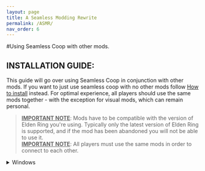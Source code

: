 ```yaml
---
layout: page
title: A Seamless Modding Rewrite
permalink: /ASMR/
nav_order: 6
---
```


#Using Seamless Coop with other mods.

## INSTALLATION GUIDE:  
This guide will go over using Seamless Coop in conjunction with other mods. If you want to just use seamless coop with no other mods follow [How to install](https://ersc-docs.github.io/how-to-install-and-update/) instead.
For optimal experience, all players should use the same mods together - with the exception for visual mods, which can remain personal.

> <u><b>IMPORTANT NOTE</b></u>: Mods have to be compatible with the version of Elden Ring you're using. Typically only the latest version of Elden Ring is supported, and if the mod has been abandoned you will not be able to use it.  
> <u><b>IMPORTANT NOTE</b></u>: All players must use the same mods in order to connect to each other.

<details markdown="block">
  <summary>Windows</summary>

  > <b><u>NOTE</u></b>: This guide was written with file extensions **ENABLED**. If some file names do not match what you're seeing, please turn this setting on in File Explorer:  
  <a href="https://i.imgur.com/sBU3kWt.png"><img src="https://i.imgur.com/sBU3kWt.png" width="600"></a>


  
  <details markdown="block">
      <summary>Mod Engine 2 only</summary>
      
      > A guide on how to setup ModEngine 2 with Seamless Coop

      > **Required**
      >
      > You MUST launch Seamless Coop with either the launcher or ModEngine2. DLL injectors like Elden Mod Loader and Lazy Loader
      > won't work.
      
      
      ## Files you need
      Seamless Coop and ModEngine2.
      
      Make sure that you have:
      - [ModEngine2](https://github.com/soulsmods/ModEngine2/releases/latest)
      - [Seamless Coop](https://www.nexusmods.com/eldenring/mods/510)
      
      ## Setup


      <details markdown="block">
        <summary>1. Where to put the files.</summary>
        
        > 1.1 Extract `Mod Engine 2` using your prefered file archiver. Like [7zip](https://www.7-zip.org/download.html) as an example.
        > ![image](https://github.com/ersc-docs/ersc-docs.github.io/assets/174225858/ef067a95-3968-4e70-8c7e-5fb42b88802d)
        >
        > 1.2 Rename the folder `ModEngine-2.1.0.0-win64` into `ME2`
        > ![image](https://github.com/ersc-docs/ersc-docs.github.io/assets/174225858/5687de17-a960-4d45-b0e7-7251f8cc4107)
        >
        > 1.3 Place the `ME2` folder into your `Game` folder. 
        > ![image](https://github.com/ersc-docs/ersc-docs.github.io/assets/174225858/5687de17-a960-4d45-b0e7-7251f8cc4107)
        
        <details markdown="block">
          <summary>Where is my `Game` folder?</summary>

          > *Browser local files in steam.*
          >
          > 1. Open Steam
          > 2. Right click `Elden Ring`
          > 3. Go down to `Manage`
          > 4. Click on `Browser local files`
          > ![image](https://github.com/ersc-docs/ersc-docs.github.io/assets/174225858/4ec7754c-956a-4699-b53f-e458deb91ad1)
          >
          > This will open your `Elden Ring` folder and inside it is the `Game` Folder. 
          > 
          > You can pin the `Game` folder to `Quick acces` by right clicking the `Game` folder -> `Pin to Quick acces`. Which will make it available in the left side of the file explorer under Quick acces.
          > ![image](https://github.com/ersc-docs/ersc-docs.github.io/assets/174225858/50750f3b-2030-4248-ad9a-a225a44ab415)
          
        </details>
        
        >
        > 1.4 Go back to where your `Seamless Co-op v1.x.x.zip` is located and extract it as well.
        > 
        > 1.5 Open the `Seamless Co-op v1.x.x` folder and inside you should see a `SeamlessCoop` folder and a `ersc_launcher.exe`
        > 
        > 1.6 Place the `SeamlessCoop` folder into the `ME2` folder that is in your `Game` folder.
        > ![image](https://github.com/ersc-docs/ersc-docs.github.io/assets/174225858/e79276d1-956b-499d-8ea5-2296a8c663cf)
        >
        > 1.7 You can now delete the files unrelated to `Elden Ring` from the `ME2` Folder. They are `config_armoredcore6.toml`, `config_darksouls3.toml`, `launchmod_darksouls3.bat` and `launchmod_armoredcore6.bat`
        > ![image](https://github.com/ersc-docs/ersc-docs.github.io/assets/174225858/ae2278af-4cce-4ee7-ad0c-8425a0a34774)
       
      </details>

      <details markdown="block">
        <summary>2. Set a Password and configure `ersc_settings.ini`</summary>
        
        > 2.1 Open your `SeamlessCoop` folder in your `ME2` folder. 
        > 
        > 2.2 Open the `ersc_settings.ini` file with text editor of choise.
        > 
        > 2.3 Change the settings to your/your groups liking and set a password.
        > ```
        [GAMEPLAY]

          ; Invaders are other players that will join your world uninvited and try to kill you and your party.  0=FALSE  1=TRUE
          allow_invaders = 1
          
          ; Debuffs (Rot Essence) will be acquired when you die, and will only be cured when you sit at a bonfire.  0=FALSE  1=TRUE
          death_debuffs = 1
          
          ; Spirit summons can aid you in multiplayer.  0=FALSE  1=TRUE
          allow_summons = 1
          
          ; 0 = Normal | 1 = None | 2 = Display player ping | 3 = Display player soul level | 4 = Display player death count
          overhead_player_display = 0
          
          
          [SCALING]
          
          ; Amount of enemy health (%) per player for each enemy. (Default: 35 = 35% more enemy health per player)
          enemy_health_scaling = 35
          
          ; Amount of enemy damage (%) per player for each enemy. (Default: 0 = 0% more enemy damage per player)
          enemy_damage_scaling = 0
          
          ; Amount of enemy posture absorption (%) per player for each enemy. (Default: 15 = 15% more per player)
          enemy_posture_scaling = 15
          
          ; Amount of boss health (%) per player for bosses. (Default: 100 = 100% more boss health per player)
          boss_health_scaling = 100
          
          ; Amount of enemy damage (%) per player for bosses. (Default: 0 = 0% more enemy damage towards players, per player)
          boss_damage_scaling = 0
          
          ; Amount of boss posture absorption (%) per player for bosses. (Default: 20 = 20% more boss posture per player)
          boss_posture_scaling = 20
          
          [PASSWORD]
          
          ; Session password
          cooppassword = I Made A Password
          
          [SAVE]
          
          ;Your save file extension (in the vanilla game this is .sl2). Use any alphanumeric characters (limit = 120)
          save_file_extension = co2
          
          [LANGUAGE]
          
          ;Leave this blank unless you want to load a custom locale file. The mod will default to your game language.
          mod_language_override = 
        > ```
        > 
        > 2.4 When you are done `Save` the changes.
        > 
        > <b>Note:</b> Host's `ersc_settings.ini` determins the worlds `Scaling`, `Player Invasions`, `Rot` and `Spirit Summons`
        > 
        > <b>Note2:</b> You need to set the password in this location, When you are using Mod Engine 2 to launch the game.
        > 
        > <b>Optional</b> You can cahnge the save file extension you use for a save depending on what mod you use.
        > ```
        [SAVE]
          
          ;Your save file extension (in the vanilla game this is .sl2). Use any alphanumeric characters (limit = 120)
          save_file_extension = `co2`
        ```
        > and change wher it says `co2` into as an example `Moddedco2`, then make a copy of your `ER0000.co2` file and rename the copy into `ER0000.Moddedco2`. 
        > This will separate Seamless Coop only saves and saves using other mods so you dont accidently open them up and lose a lot of modded items on those characters.

        </details>

      <details markdown="block">
        <summary>3. Seting up Mod Engine 2</summary>
        
        > 3.1 Open your `ME2` folder. 
        > 
        > 3.2 Open the `config_eldenring.toml` with your prefered text editor.
        > 
        > 3.3 Copy and paste `external_dlls = [ "SeamlessCoop/ersc.dll" ]` into your `config_eldenring.toml` in the location shown below.
        > 
        > ```
        # Global mod engine configuration
        [modengine]
        # If set to true the debug console will appear while the game is running
        debug = false

        # List of files that will be loaded into the game as DLL mods.
        # Absolute paths to mods are supported but must use '\\' to separate path items. For example, if your mod is at E:\coolstuff\coolmod.dll, you must enter
        # the path in the config as "E:\\coolstuff\\coolmod.dll".
        # If there's no drive specifier (C:, D:, etc), the path is relative to where the launcher is located. For example, having the path as "mod.dll" will tell
        # Mod Engine 2 to look for the directory mod inside the Mod Engine 2 directory with the launcher.
        #
        # Multiple mods must be separated with commas. For example if you have 3 mods, you will have something like the following:
        # external_dlls = [ "coolmod.dll", "D:\\nicemods\\nicemod.dll", "sosofolder\sosomod.dll" ]
        <b><u>external_dlls = [ "SeamlessCoop/ersc.dll" ]</u></b>
        
        # Mod loader configuration
        [extension.mod_loader]
        enabled = true
        
        # Not currently supported for Elden Ring
        loose_params = false
        
        # List of directories that contain modded files in order of prioritization. Inside each specified mod directory must have the game
        # assets in Fromsoft's asset structure. I.e. if you mod parts/something.partsbnd.dcx, the modded version must be at mod/parts/something.partsbnd.dcx.
        # Absolute paths to mods are supported but must use '\\' to separate path items. For example, if your mod is at E:\coolstuff\coolmod, you must enter
        # the path in the config as "E:\\coolstuff\\coolmod".
        # If there's no drive specifier (C:, D:, etc), the path is relative to where the launcher is located. For example, having the path as "mod" will tell
        # modengine 2 to look for the directory mod inside the mod engine 2 directory with the launcher.
        #
        # Multiple mods must be separated with commas. For example if you have 3 mods, you will have something like the following:
        # mods = [
        #    { enabled = true, name = "coolmod", path = "mod1" },
        #    { enabled = true, name = "nicemod", path = "mod2" },
        #    { enabled = true, name = "sosomod", path = "mod3" }
        # ]
        # Note that modengine 2 currently has no way to resolve conflicting files including regulation.bin, and thus the mod with the highest priority
        # will have the modded file be loaded in the case of conflict. Some support for merging of params and potentially other assets is considered for
        # a future release.
        mods = [
        	{ enabled = true, name = "default", path = "mod"}

        ]
        
        # When enabled, scylly hide will be injected into the game. This allows for antidebug measures in the game to be bypassed so that you can attach
        # debuggers such as Cheat Engine, x64dbg, windbg, etc to the game without as much trouble. If you're not reverse engineering the game, this option
        # is probably not for you.
        [extension.scylla_hide]
        enabled = false
        >```
        > 
        > 3.4 Save the changes.
        </details>
      

      <details markdown="block">
        <summary>4. Adding aditional mods.</summary>

          > <b><u> MAKE SURE TO READ THE MODS YOU WANT TO USE DESCRIPTION AND/OR READ ME</u></b> 

          <details markdown="block">
            <summary>What is the difference between what's refered to as `file based` mods and `.dll` mods?</summary>
          
            > `File based` mods are mods that would have to replace game file to function, which we get around by using `Mod Engein 2` to launch the game. 
            > This means that if you are using 2 mods that are file based they may replace eachothers files which can and most likely will cause issues.
            > 
            > 
            > `.dll` mods are mods that need to be injected into the game to function and would not replace game files.
          </details>

          <details markdown="block">
            <summary>How do I know if it's a `file based` mod or a `.dll` mod?</summary>

            > `File based` mods are usually overhauls like Clever's moveset packs, Convergence and Elden Ring Reforged or something like a armor replacer but can also be simple edits to the `regulation.bin`. 
            > Big overhauls will sometimes come bundled with `.dll` mods and `Mod Engine 2`.
            > 
            > `.dll` mods will generally speaking only have a .dll file, a config file aka a .ini file. The .ini file may be in a folder sometimes. The can also come with it's own .exe file like Seamless Coop.
            > 
            > You can `preview` what files a mod has on NexusMods before downloading by going to the mods `file` page and click on `Preview file contents`. 
          </details>
          
          <details markdown="block">
            <summary>My mod is a `file based` mod.</summary>
            
            > <b>Will be using Clever's moveset modpack to demonstrate since it comes with no additional `.dll` mods or `Mod Engine 2`</b>
            > 
            > 1. Open the zip file you have downloaded with prefered file archiver. by selecting open archive or double left clicking.
            > ![image](https://github.com/ersc-docs/ersc-docs.github.io/assets/174225858/b9ffedb1-c36f-4c47-b934-2f62d007c7df)
            > 
            > 2. Open your file exploerer and go to the `ME2` folder in your `Game` folder.
            > 
            > 3. Open the `mod` folder. Which should at this point be empty.
            > 
            > 4. Drag and drop the files from the mod into the `mod` folder.
            > ![image](https://github.com/ersc-docs/ersc-docs.github.io/assets/174225858/61b427ec-560a-49de-8657-3357f20cebe9)
            > 
            > 5. The mod is now installed.
            > 
            > <b><u>NOTE:</u></b> You can only have one `regulation.bin` mod at a time. Aka mods that come with a `regulation.bin` file.
            > 
            > <b><u>NOTE2:</u></b> Only you will see the texture and modle modifications you are using. If you are using `parts` mods like armor and weapon mods and you want it to be shown on the other players in your session when they wear this equipment.
            > Make sure that the `parts` files in your `parts` folder come with a regular version and a `_l` version. (`l` is a lowercase `L`)
            > ![image](https://github.com/ersc-docs/ersc-docs.github.io/assets/174225858/d436a59f-031e-46fa-b923-cb6067f729c9)
            > 
            > If they do not then make a copy and rename it.
            > 
            > Example:
            > `wp_a_0120.partsbnd.dcx`'s copy would be renamed into `wp_a_0120_l.partsbnd.dcx`

          </details>
          
          <details markdown="block">
            <summary>My mod is a `.dll` mod.</summary>
            
            > You can use `Mod Engine 2` or `Elden Ring Mod Loader` for `.ddl` mods.
            > 
            > Some `.dll` mods needs to be last in `Mod Engine 2` for them to work. Some will only work with `Elden Ring Mod Loader`.
            > 
            > <b>If the `.dll` mod you are using is giving a Error saying "Could not find signature!" try loading it last in `Mod Engine 2` or try using `Elden Ring Mod Loader` and making a load order in . It could also mean that the mod is outdated</b>

            <details markdown="block">
              <summary>Using `Mod Engine 2`</summary>
              
              > 1. Download what ever .dll mod you want to use. I.ll be using the Posture bar mod as an example.
              > 
              > 2. Open the downloaded zip and navigate to where you see it's `.dll` file. 
              > ![image](https://github.com/ersc-docs/ersc-docs.github.io/assets/174225858/1acd630c-6d23-4843-81e6-34630f528264)
              > 
              > 3. Go to your `ME2` folder in your `Game` folder.
              > 
              > 4. Make a new folder and name it into `dllMods`. (You can name the folder to whatever you want, if you do replace `ddMods` with what ever you named the folder into)
              > ![image](https://github.com/ersc-docs/ersc-docs.github.io/assets/174225858/30b9991b-4d33-4797-a276-ac54d079468b)
              > 
              > 5. Drag and drop the `.dll` mods content into the `dllMods` folder.
              > ![image](https://github.com/ersc-docs/ersc-docs.github.io/assets/174225858/10820f1a-17bc-4b19-8b0a-5bbae3132854)
              > 
              > 6. Go back into your `ME2` folder and open the `config_eldenring.toml`
              > 
              > 7. Add the `.dll` mods `.dll` file into the config where you added Seamless Coop in a previous step. Separate the `.dll` mods you are using with a `,`.
              > ```
              # Global mod engine configuration
              [modengine]
              # If set to true the debug console will appear while the game is running
              debug = false
              
              # List of files that will be loaded into the game as DLL mods.
              # Absolute paths to mods are supported but must use '\\' to separate path items. For example, if your mod is at E:\coolstuff\coolmod.dll, you must enter
              # the path in the config as "E:\\coolstuff\\coolmod.dll".
              # If there's no drive specifier (C:, D:, etc), the path is relative to where the launcher is located. For example, having the path as "mod.dll" will tell
              # Mod Engine 2 to look for the directory mod inside the Mod Engine 2 directory with the launcher.
              #
              # Multiple mods must be separated with commas. For example if you have 3 mods, you will have something like the following:
              # external_dlls = [ "coolmod.dll", "D:\\nicemods\\nicemod.dll", "sosofolder\sosomod.dll" ]
              <b>external_dlls = ["SeamlessCoop/ersc.dll", "dllMods/PostureBarMod.dll"]</b>
              
              # Mod loader configuration
              [extension.mod_loader]
              enabled = true
              
              # Not currently supported for Elden Ring
              loose_params = false
              
              # List of directories that contain modded files in order of prioritization. Inside each specified mod directory must have the game
              # assets in Fromsoft's asset structure. I.e. if you mod parts/something.partsbnd.dcx, the modded version must be at mod/parts/something.partsbnd.dcx.
              # Absolute paths to mods are supported but must use '\\' to separate path items. For example, if your mod is at E:\coolstuff\coolmod, you must enter
              # the path in the config as "E:\\coolstuff\\coolmod".
              # If there's no drive specifier (C:, D:, etc), the path is relative to where the launcher is located. For example, having the path as "mod" will tell
              # Mod Engine 2 to look for the directory mod inside the Mod Engine 2 directory with the launcher.
              #
              # Multiple mods must be separated with commas. For example if you have 3 mods, you will have something like the following:
              # mods = [
              #    { enabled = true, name = "coolmod", path = "mod1" },
              #    { enabled = true, name = "nicemod", path = "mod2" },
              #    { enabled = true, name = "sosomod", path = "mod3" }
              # ]
              # Note that modengine 2 currently has no way to resolve conflicting files including regulation.bin, and thus the mod with the highest priority
              # will have the modded file be loaded in the case of conflict. Some support for merging of params and potentially other assets is considered for
              # a future release.
              mods = [
                  { enabled = true, name = "default", path = "mod" }
              ]
              
              # When enabled, scylla hide will be injected into the game. This allows for antidebug measures in the game to be bypassed so that you can attach
              # debuggers such as Cheat Engine, x64dbg, windbg, etc to the game without as much trouble. If you're not reverse engineering the game, this option
              # is probably not for you.
              [extension.scylla_hide]
              enabled = false
              ```
              > 
              > 8. do the same for all `.dll` mods you want to use.
              > 
              > 9. Save the changes when you are done.
              
            </details>

            <details markdown="block">
              <summary>Using Mod Loader</summary>
              
              > Some `.dll` mods may require `Elden Ring Mod Loader` to load properly.
              > 
              > <b>THIS WILL MAKE YOU UNABLE TO LAUNCH VANILLA ELDEN RING IN OFFLINE MODE. UNLESS YOU RENAME `dinput8.dll` INTO `_dinput8.dll`.
              > 
              > 1. Download [Elden Ring Mod Loader](https://www.nexusmods.com/eldenring/mods/117)
              > 
              > 2. Open the zip file you downloaded and drag and drop it's content into the `Game` folder. 
              > ![image](https://github.com/ersc-docs/ersc-docs.github.io/assets/174225858/64a510d5-4695-4946-9dd9-74cb0a77dec5)
              > 
              > 3. Download whatever `.dll` mod you want to use. I.ll be using the Posture bar mod as an example.
              > 
              > 4. Open the zip and navigate to where you can see the `.dll` file. Then drag and drop it's content into the `mods` folder located in your `Game` folder. 
              > ![image](https://github.com/ersc-docs/ersc-docs.github.io/assets/174225858/fe2bf108-3377-4337-b4e1-a77a108b5cdd)
              > 
              > 5. Go back into your `Game` folder
              > 
              > 6. Open `Elden Ring Mod Loader`'s `mod_loader_config.ini` file.
              > 
              > 7. Add the mods you have installed to your load order. Lowest number has highest load priority. Increase the load delay if some `.dll` mods fail to load properly.
              > 
              > ```
              [modloader]
              load_delay = 5000
              show_terminal = 0
              
              [loadorder]
              PostureBarMod.dll.dll = 1
              ```
              > 8. Save the changes when you are done.

            </details>

          </details>

          <details markdown="block">
            <summary>5. Launching the game</summary>
            
            > 5.1 Open your `ME2` folder located in your `Game` folder.
            > 
            > 5.2 Launch the game with the `launchmod_eldenring.bat`
            > ![image](https://github.com/ersc-docs/ersc-docs.github.io/assets/174225858/9bd45726-c29e-478a-9e8e-b77dc64e62dd)

          </details>
        
        </details>
        
</details>


